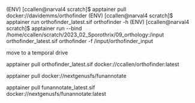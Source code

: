 (ENV) [ccallen@narval4 scratch]$ apptainer pull docker://davidemms/orthofinder
(ENV) [ccallen@narval4 scratch]$ apptainer run orthofinder_latest.sif orthofinder -h
(ENV) [ccallen@narval4 scratch]$ apptainer run --bind /home/ccallen/scratch/2023_02_Sporothrix/09_orthology:/input orthofinder_latest.sif orthofinder -f /input/orthofinder_input

move to a temporal drive 



apptainer pull orthofinder_latest.sif docker://ccallen/orthofinder:latest



apptainer pull docker://nextgenusfs/funannotate

apptainer pull funannotate_latest.sif docker://nextgenusfs/funannotate:latest